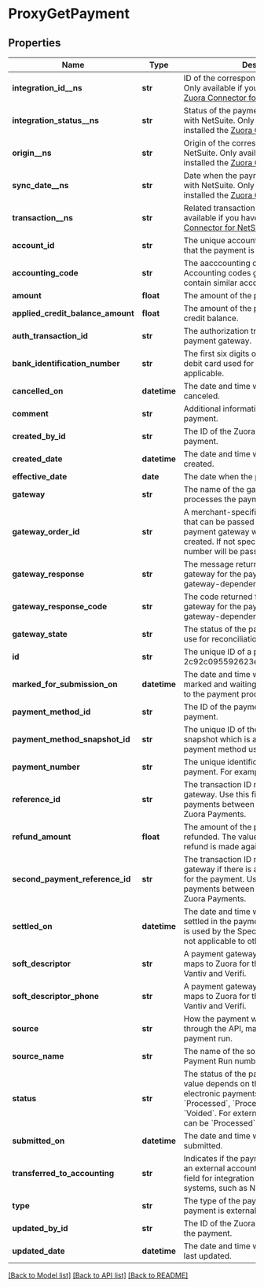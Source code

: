 # ProxyGetPayment

## Properties
Name | Type | Description | Notes
------------ | ------------- | ------------- | -------------
**integration_id__ns** | **str** | ID of the corresponding object in NetSuite. Only available if you have installed the [Zuora Connector for NetSuite](https://www.zuora.com/connect/app/?appId&#x3D;265).  | [optional] 
**integration_status__ns** | **str** | Status of the payment&#39;s synchronization with NetSuite. Only available if you have installed the [Zuora Connector for NetSuite](https://www.zuora.com/connect/app/?appId&#x3D;265).  | [optional] 
**origin__ns** | **str** | Origin of the corresponding object in NetSuite. Only available if you have installed the [Zuora Connector for NetSuite](https://www.zuora.com/connect/app/?appId&#x3D;265).  | [optional] 
**sync_date__ns** | **str** | Date when the payment was synchronized with NetSuite. Only available if you have installed the [Zuora Connector for NetSuite](https://www.zuora.com/connect/app/?appId&#x3D;265).  | [optional] 
**transaction__ns** | **str** | Related transaction in NetSuite. Only available if you have installed the [Zuora Connector for NetSuite](https://www.zuora.com/connect/app/?appId&#x3D;265).  | [optional] 
**account_id** | **str** | The unique account ID for the customer that the payment is for.  | [optional] 
**accounting_code** | **str** | The aacccounting code for the payment. Accounting codes group transactions that contain similar accounting attributes.  | [optional] 
**amount** | **float** | The amount of the payment.  | [optional] 
**applied_credit_balance_amount** | **float** | The amount of the payment to apply to a credit balance.  | [optional] 
**auth_transaction_id** | **str** | The authorization transaction ID from the payment gateway.   | [optional] 
**bank_identification_number** | **str** | The first six digits of the credit card or debit card used for the payment, when applicable.   | [optional] 
**cancelled_on** | **datetime** | The date and time when the payment was canceled.  | [optional] 
**comment** | **str** | Additional information related to the payment.  | [optional] 
**created_by_id** | **str** | The ID of the Zuora user who created the payment.  | [optional] 
**created_date** | **datetime** | The date and time when the payment was created.  | [optional] 
**effective_date** | **date** | The date when the payment takes effect.  | [optional] 
**gateway** | **str** | The name of the gateway instance that processes the payment.   | [optional] 
**gateway_order_id** | **str** | A merchant-specified natural key value that can be passed to the electronic payment gateway when a payment is created. If not specified, the payment number will be passed in instead.  | [optional] 
**gateway_response** | **str** | The message returned from the payment gateway for the payment. This message is gateway-dependent.  | [optional] 
**gateway_response_code** | **str** | The code returned from the payment gateway for the payment. This code is gateway-dependent.  | [optional] 
**gateway_state** | **str** | The status of the payment in the gateway; use for reconciliation.  | [optional] 
**id** | **str** | The unique ID of a payment. For example, 2c92c095592623ea01596621ada84352.  | [optional] 
**marked_for_submission_on** | **datetime** | The date and time when a payment was marked and waiting for batch submission to the payment process.   | [optional] 
**payment_method_id** | **str** | The ID of the payment method used for the payment.   | [optional] 
**payment_method_snapshot_id** | **str** | The unique ID of the payment method snapshot which is a copy of the particular payment method used in a transaction.  | [optional] 
**payment_number** | **str** | The unique identification number of the payment. For example, P-00000028.  | [optional] 
**reference_id** | **str** | The transaction ID returned by the payment gateway. Use this field to reconcile payments between your gateway and Zuora Payments.  | [optional] 
**refund_amount** | **float** | The amount of the payment that is refunded. The value of this field is &#x60;0&#x60; if no refund is made against the payment.  | [optional] 
**second_payment_reference_id** | **str** | The transaction ID returned by the payment gateway if there is an additional transaction for the payment. Use this field to reconcile payments between your gateway and Zuora Payments.  | [optional] 
**settled_on** | **datetime** | The date and time when the payment was settled in the payment processor. This field is used by the Spectrum gateway only and not applicable to other gateways.  | [optional] 
**soft_descriptor** | **str** | A payment gateway-specific field that maps to Zuora for the gateways, Orbital, Vantiv and Verifi.   | [optional] 
**soft_descriptor_phone** | **str** | A payment gateway-specific field that maps to Zuora for the gateways, Orbital, Vantiv and Verifi.  | [optional] 
**source** | **str** | How the payment was created, whether through the API, manually, import, or payment run.  | [optional] 
**source_name** | **str** | The name of the source. The value is a Payment Run number or a file name.  | [optional] 
**status** | **str** | The status of the payment in Zuora. The value depends on the type of payment.  For electronic payments, the status can be &#x60;Processed&#x60;, &#x60;Processing&#x60;, &#x60;Error&#x60;, or &#x60;Voided&#x60;. For external payments, the status can be &#x60;Processed&#x60; or &#x60;Canceled&#x60;.  | [optional] 
**submitted_on** | **datetime** | The date and time when the payment was submitted.  | [optional] 
**transferred_to_accounting** | **str** | Indicates if the payment was transferred to an external accounting system. Use this field for integration with accounting systems, such as NetSuite.  | [optional] 
**type** | **str** | The type of the payment, whether the payment is external or electronic.  | [optional] 
**updated_by_id** | **str** | The ID of the Zuora user who last updated the payment.  | [optional] 
**updated_date** | **datetime** | The date and time when the payment was last updated.  | [optional] 

[[Back to Model list]](../README.md#documentation-for-models) [[Back to API list]](../README.md#documentation-for-api-endpoints) [[Back to README]](../README.md)


